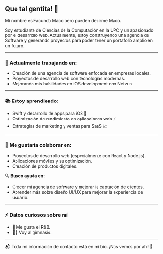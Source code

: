 ## Que tal gentita! 👋
Mi nombre es Facundo Maco pero pueden decirme Maco.

Soy estudiante de Ciencias de la Computación en la UPC y un apasionado por el desarrollo web. Actualmente, estoy construyendo una agencia de Software y generando proyectos para poder tener un portafolio amplio en un futuro.

---

### 🚀 Actualmente trabajando en:
- Creación de una agencia de software enfocada en empresas locales.
- Proyectos de desarrollo web con tecnologías modernas.
- Mejorando mis habilidades en iOS development con Netzun.

---

### 📚 Estoy aprendiendo:
- Swift y desarrollo de apps para iOS 📱
- Optimización de rendimiento en aplicaciones web ⚡
- Estrategias de marketing y ventas para SaaS 📈

---

### 🤝 Me gustaría colaborar en:
- Proyectos de desarrollo web (especialmente con React y Node.js).
- Aplicaciones móviles y su optimización.
- Creación de productos digitales.

🔍 **Busco ayuda en:**
- Crecer mi agencia de software y mejorar la captación de clientes.
- Aprender más sobre diseño UI/UX para mejorar la experiencia de usuario.

---

### ⚡ Datos curiosos sobre mí
- 🎵 Me gusta el R&B.
- 🏋️‍♂️ Voy al gimnasio.

---

📬 Toda mi información de contacto está en mi bio. ¡Nos vemos por ahí! 🚀

